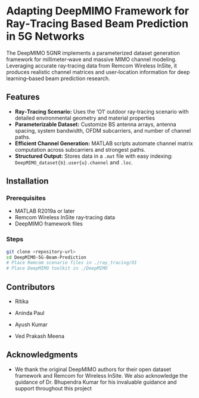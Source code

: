 ﻿# Adapting DeepMIMO Framework for Ray‑Tracing Based Beam Prediction in 5G Networks

The DeepMIMO 5GNR implements a parameterized dataset generation framework for millimeter‑wave and massive MIMO channel modeling. Leveraging accurate ray‑tracing data from Remcom Wireless InSite, it produces realistic channel matrices and user‑location information for deep learning–based beam prediction research.

## Features
- **Ray‑Tracing Scenario:** Uses the ‘O1’ outdoor ray‑tracing scenario with detailed environmental geometry and material properties
- **Parameterizable Dataset:** Customize BS antenna arrays, antenna spacing, system bandwidth, OFDM subcarriers, and number of channel paths.  
- **Efficient Channel Generation:** MATLAB scripts automate channel matrix computation across subcarriers and strongest paths.  
- **Structured Output:** Stores data in a `.mat` file with easy indexing: `DeepMIMO_dataset{b}.user{u}.channel` and `.loc`.

## Installation

### Prerequisites
- MATLAB R2019a or later  
- Remcom Wireless InSite ray‑tracing data  
- DeepMIMO framework files

### Steps
```bash
git clone <repository-url>
cd DeepMIMO-5G-Beam-Prediction
# Place Remcom scenario files in ./ray_tracing/O1
# Place DeepMIMO toolkit in ./DeepMIMO
```
## Contributors

- Ritika

- Aninda Paul

- Ayush Kumar

- Ved Prakash Meena

## Acknowledgments

- We thank the original DeepMIMO authors for their open dataset framework and Remcom for Wireless InSite. We also acknowledge the guidance of Dr. Bhupendra Kumar for his invaluable guidance and support throughout this project

